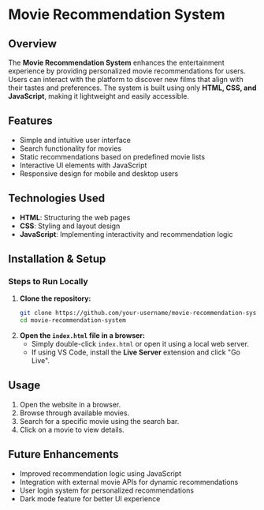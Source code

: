 # Movie Recommendation System

## Overview
The **Movie Recommendation System** enhances the entertainment experience by providing personalized movie recommendations for users. Users can interact with the platform to discover new films that align with their tastes and preferences. The system is built using only **HTML, CSS, and JavaScript**, making it lightweight and easily accessible.

## Features
- Simple and intuitive user interface
- Search functionality for movies
- Static recommendations based on predefined movie lists
- Interactive UI elements with JavaScript
- Responsive design for mobile and desktop users

## Technologies Used
- **HTML**: Structuring the web pages
- **CSS**: Styling and layout design
- **JavaScript**: Implementing interactivity and recommendation logic

## Installation & Setup
### Steps to Run Locally
1. **Clone the repository:**
   ```bash
   git clone https://github.com/your-username/movie-recommendation-system.git
   cd movie-recommendation-system
   ```
2. **Open the `index.html` file in a browser:**
   - Simply double-click `index.html` or open it using a local web server.
   - If using VS Code, install the **Live Server** extension and click "Go Live".

## Usage
1. Open the website in a browser.
2. Browse through available movies.
3. Search for a specific movie using the search bar.
4. Click on a movie to view details.

## Future Enhancements
- Improved recommendation logic using JavaScript
- Integration with external movie APIs for dynamic recommendations
- User login system for personalized recommendations
- Dark mode feature for better UI experience



